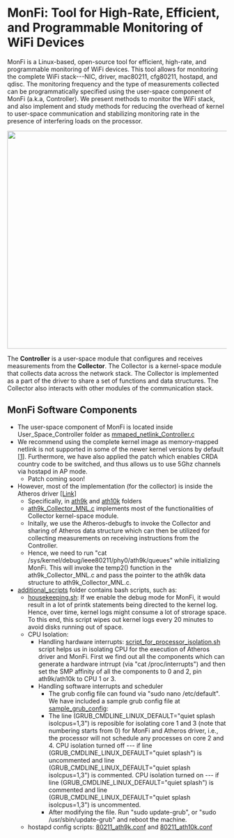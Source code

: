 # MonFi:  Tool for High-Rate, Efficient, and Programmable Monitoring of WiFi Devices

MonFi is a Linux-based, open-source tool for efficient, high-rate, and programmable monitoring of WiFi devices.
This tool allows for monitoring the complete WiFi stack---NIC, driver, mac80211, cfg80211, hostapd, and qdisc.
The monitoring frequency and the type of measurements collected can be programmatically specified using the user-space component of MonFi (a.k.a, Controller).
We present methods to monitor the WiFi stack, and also implement and study methods for reducing the overhead of kernel to user-space communication and stabilizing monitoring rate in the presence of interfering loads on the processor. 


<img src="https://raw.githubusercontent.com/jshethSCU/temp/master/ap_architecture-1.png?token=ANVXY37NZU3M7BSWAFSPS4C7VNKSM" width="700" height="500" align="center">


The **Controller** is a user-space module that configures and receives measurements from the **Collector**.
The Collector is a kernel-space module that collects data across the network stack.
The Collector is implemented as a part of the driver to share a set of functions and data structures.
The Collector also interacts with other modules of the communication stack.


## MonFi Software Components
- The user-space component of MonFi is located inside User_Space_Controller folder as [mmaped_netlink_Controller.c](https://github.com/SIOTLAB/MonFi/blob/main/User_Space_Controller/mmaped_netlink_Controller.c)
- We recommend using the complete kernel image as memory-mapped netlink is not supported in some of the newer kernel versions by default [[1]](http://natsys-lab.blogspot.com/2015/03/linux-netlink-mmap-bulk-data-transfer.html). Furthermore, we have also applied the patch which enables CRDA country code to be switched, and thus allows us to use 5Ghz channels via hostapd in AP mode.  
  - Patch coming soon!
- However, most of the implementation (for the collector) is inside the Atheros driver [[Link]](https://github.com/SIOTLAB/MonFi/tree/main/linux-4.5.1/drivers/net/wireless/ath)
  - Specifically, in [ath9k](https://github.com/SIOTLAB/MonFi/tree/main/linux-4.5.1/drivers/net/wireless/ath/ath9k) and [ath10k](https://github.com/SIOTLAB/MonFi/tree/main/linux-4.5.1/drivers/net/wireless/ath/ath10k) folders
  -  [ath9k_Collector_MNL.c](https://github.com/SIOTLAB/MonFi/blob/main/linux-4.5.1/drivers/net/wireless/ath/ath9k/ath9k_Collector_MNL.c) implements most of the functionalities of Collector kernel-space module.
  - Initally, we use the Atheros-debugfs to invoke the Collector and sharing of Atheros data structure which can then be utilized for collecting measurements on receiving instructions from the Controller.
  - Hence, we need to run "cat /sys/kernel/debug/ieee80211/phy0/ath9k/queues" while initializing MonFi. This will invoke the temp2() function in the ath9k_Collector_MNL.c and pass the pointer to the ath9k data structure to ath9k_Collector_MNL.c.
- [additional_scripts](https://github.com/SIOTLAB/MonFi/tree/main/additional_scripts) folder contains bash scripts, such as:
  - [housekeeping.sh](https://github.com/SIOTLAB/MonFi/blob/main/additional_scripts/housekeeping.sh): If we enable the debug mode for MonFi, it would result in a lot of printk statements being directed to the kernel log. Hence, over time, kernel logs might consume a lot of strorage space. To this end, this script wipes out kernel logs every 20 minutes to avoid disks running out of space.
  - CPU Isolation: 
    * Handling hardware interrupts: [script_for_processor_isolation.sh](https://github.com/SIOTLAB/MonFi/blob/main/additional_scripts/script_for%20_processor_isolation.sh) script helps us in isolating CPU for the execution of Atheros driver and MonFi. First we find out all the components which can generate a hardware intrrupt (via "cat /proc/interrupts") and then set the SMP affinity of all the components to 0 and 2, pin ath9k/ath10k to CPU 1 or 3.     
    * Handling software interrupts and scheduler
      * The grub config file can found via "sudo nano /etc/default". We have included a sample grub config file at [sample_grub_config](https://github.com/SIOTLAB/MonFi/blob/main/additional_scripts/sample_grub_config): 
      * The line (GRUB_CMDLINE_LINUX_DEFAULT="quiet splash isolcpus=1,3") is reposible for isolating core 1 and 3 (note that numbering starts from 0) for MonFi and Atheros driver, i.e., the processor will not schedule any processes on core 2 and 4. CPU isolation turned off --- if line (GRUB_CMDLINE_LINUX_DEFAULT="quiet splash") is uncommented and line (GRUB_CMDLINE_LINUX_DEFAULT="quiet splash isolcpus=1,3") is commented. CPU isolation turned on --- if line (GRUB_CMDLINE_LINUX_DEFAULT="quiet splash") is commented and line (GRUB_CMDLINE_LINUX_DEFAULT="quiet splash isolcpus=1,3") is uncommented.
      * After modifying the file. Run "sudo update-grub", or "sudo /usr/sbin/update-grub" and reboot the machine.
  - hostapd config scripts: [80211_ath9k.conf](https://github.com/SIOTLAB/MonFi/blob/main/additional_scripts/hostapd_80211_ath9k.conf) and  [80211_ath10k.conf](https://github.com/SIOTLAB/MonFi/blob/main/additional_scripts/hostapd_80211_ath10k.conf) 



